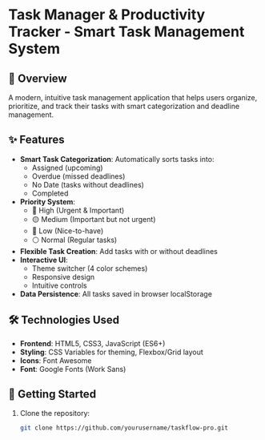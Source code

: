 # Task Manager & Productivity Tracker - Smart Task Management System


## 📌 Overview
A modern, intuitive task management application that helps users organize, prioritize, and track their tasks with smart categorization and deadline management.

## ✨ Features
- **Smart Task Categorization**: Automatically sorts tasks into:
  - Assigned (upcoming)
  - Overdue (missed deadlines)
  - No Date (tasks without deadlines)
  - Completed
- **Priority System**: 
  - 🔴 High (Urgent & Important)
  - 🟡 Medium (Important but not urgent)
  - 🔵 Low (Nice-to-have)
  - ⚪ Normal (Regular tasks)
- **Flexible Task Creation**: Add tasks with or without deadlines
- **Interactive UI**: 
  - Theme switcher (4 color schemes)
  - Responsive design
  - Intuitive controls
- **Data Persistence**: All tasks saved in browser localStorage

## 🛠️ Technologies Used
- **Frontend**: HTML5, CSS3, JavaScript (ES6+)
- **Styling**: CSS Variables for theming, Flexbox/Grid layout
- **Icons**: Font Awesome
- **Font**: Google Fonts (Work Sans)

## 🚀 Getting Started
1. Clone the repository:
   ```bash
   git clone https://github.com/yourusername/taskflow-pro.git
